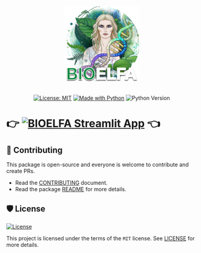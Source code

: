<div align="center">
  <img src="src/bioelfa/streamlit/static/logo.png" width="200"><br><br>
  <p>
    <a href="https://opensource.org/licenses/MIT"><img alt="License: MIT" src="https://img.shields.io/badge/License-MIT-yellow.svg"></a>
    <a href="https://www.python.org/"><img alt="Made with Python" src="https://img.shields.io/badge/Made%20with-Python-1f425f.svg"></a>
    <img alt="Python Version" src="https://img.shields.io/badge/python-%E2%89%A53.8-blue">

  </p>
</div>

#

# 👉 [![ BIOELFA Streamlit App](https://img.shields.io/badge/BIOELFA-Try%20The%20Website-Blue?style=for-the-badge&logo=Streamlit)](https://andraghetti-bioelfa-srcbioelfastreamlithome-ht8mki.streamlit.app/) 👈



## 🙏 Contributing

This package is open-source and everyone is welcome to contribute and create PRs.

- Read the [CONTRIBUTING](CONTRIBUTING.md) document.
- Read the package [README](src/bioelfa/README.md) for more details.

## 🛡 License

[![License](https://img.shields.io/github/license/andraghetti/bioelfa)](https://github.com/andraghetti/bioelfa/blob/master/LICENSE)

This project is licensed under the terms of the `MIT` license. See [LICENSE](https://github.com/andraghetti/bioelfa/blob/master/LICENSE) for more details.

